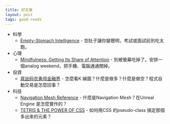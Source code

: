 ```yaml
---
title: 好文章
layout: post
tags: good-reads
---
```


- 科學
  - [Empty-Stomach Intelligence](http://www.nytimes.com/2006/12/10/magazine/10section1C.t-1.html?_r=1&) - 空肚子讓你變聰明，考試或面試前別吃太飽。
- 心理
  - [Mindfulness: Getting Its Share of Attention](http://www.nytimes.com/2013/11/03/fashion/mindfulness-and-meditation-are-capturing-attention.html?pagewanted=all) - 別被螢幕吃掉了。安排一個analog weekend，把手機、電腦通通關掉。
- 投資
  - [屌丝码农勇闯金融界](http://blog.segmentfault.com/xuzhe/1190000000308353?page=1#c-1190000000308353-1050000000308489) - 怎麼看K 線圖？什麼是做多？什麼是做空？程式自動交易是怎麼回事？
- 科技
  - [Navigation Mesh Reference](http://udn.epicgames.com/Three/NavigationMeshReference.html) - 什麼是Navigation Mesh？在Unreal Engine 是怎麼實作的？
  - [TETRIS & THE POWER OF CSS](http://www.heydonworks.com/article/tetris-the-power-of-css) - 如何用CSS 的pseudo-class 搞定那個多出來的元素？
